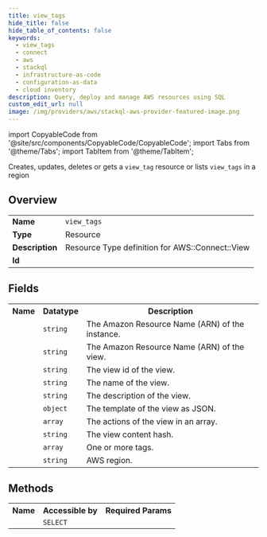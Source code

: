 ```yaml
---
title: view_tags
hide_title: false
hide_table_of_contents: false
keywords:
  - view_tags
  - connect
  - aws
  - stackql
  - infrastructure-as-code
  - configuration-as-data
  - cloud inventory
description: Query, deploy and manage AWS resources using SQL
custom_edit_url: null
image: /img/providers/aws/stackql-aws-provider-featured-image.png
---
```


import CopyableCode from '@site/src/components/CopyableCode/CopyableCode';
import Tabs from '@theme/Tabs';
import TabItem from '@theme/TabItem';

Creates, updates, deletes or gets a <code>view_tag</code> resource or lists <code>view_tags</code> in a region

## Overview
<table><tbody>
<tr><td><b>Name</b></td><td><code>view_tags</code></td></tr>
<tr><td><b>Type</b></td><td>Resource</td></tr>
<tr><td><b>Description</b></td><td>Resource Type definition for AWS::Connect::View</td></tr>
<tr><td><b>Id</b></td><td><CopyableCode code="aws.connect.view_tags" /></td></tr>
</tbody></table>

## Fields
<table><tbody><tr><th>Name</th><th>Datatype</th><th>Description</th></tr><tr><td><CopyableCode code="instance_arn" /></td><td><code>string</code></td><td>The Amazon Resource Name (ARN) of the instance.</td></tr>
<tr><td><CopyableCode code="view_arn" /></td><td><code>string</code></td><td>The Amazon Resource Name (ARN) of the view.</td></tr>
<tr><td><CopyableCode code="view_id" /></td><td><code>string</code></td><td>The view id of the view.</td></tr>
<tr><td><CopyableCode code="name" /></td><td><code>string</code></td><td>The name of the view.</td></tr>
<tr><td><CopyableCode code="description" /></td><td><code>string</code></td><td>The description of the view.</td></tr>
<tr><td><CopyableCode code="template" /></td><td><code>object</code></td><td>The template of the view as JSON.</td></tr>
<tr><td><CopyableCode code="actions" /></td><td><code>array</code></td><td>The actions of the view in an array.</td></tr>
<tr><td><CopyableCode code="view_content_sha256" /></td><td><code>string</code></td><td>The view content hash.</td></tr>
<tr><td><CopyableCode code="tags" /></td><td><code>array</code></td><td>One or more tags.</td></tr>
<tr><td><CopyableCode code="region" /></td><td><code>string</code></td><td>AWS region.</td></tr>
</tbody></table>

## Methods

<table><tbody>
  <tr>
    <th>Name</th>
    <th>Accessible by</th>
    <th>Required Params</th>
  </tr>
  <tr>
    <td><CopyableCode code="view" /></td>
    <td><code>SELECT</code></td>
    <td><CopyableCode code="region" /></td>
  </tr>
</tbody></table>








